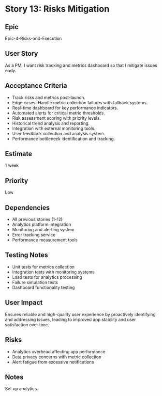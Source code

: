 # Story 13: Risks Mitigation

## Epic
Epic-4-Risks-and-Execution

## User Story
As a PM, I want risk tracking and metrics dashboard so that I mitigate issues early.

## Acceptance Criteria
- Track risks and metrics post-launch.
- Edge cases: Handle metric collection failures with fallback systems.
- Real-time dashboard for key performance indicators.
- Automated alerts for critical metric thresholds.
- Risk assessment scoring with priority levels.
- Historical trend analysis and reporting.
- Integration with external monitoring tools.
- User feedback collection and analysis system.
- Performance bottleneck identification and tracking.

## Estimate
1 week

## Priority
Low

## Dependencies
- All previous stories (1-12)
- Analytics platform integration
- Monitoring and alerting system
- Error tracking service
- Performance measurement tools

## Testing Notes
- Unit tests for metrics collection
- Integration tests with monitoring systems
- Load tests for analytics processing
- Failure simulation tests
- Dashboard functionality testing

## User Impact
Ensures reliable and high-quality user experience by proactively identifying and addressing issues, leading to improved app stability and user satisfaction over time.

## Risks
- Analytics overhead affecting app performance
- Data privacy concerns with metric collection
- Alert fatigue from excessive notifications

## Notes
Set up analytics.
